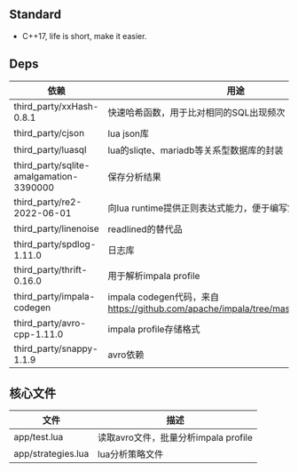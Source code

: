 ## Standard
- C++17, life is short, make it easier.

## Deps
| 依赖 | 用途 |
|------|------|
| third_party/xxHash-0.8.1 | 快速哈希函数，用于比对相同的SQL出现频次 |
| third_party/cjson | lua json库 |
| third_party/luasql | lua的sliqte、mariadb等关系型数据库的封装 |
| third_party/sqlite-amalgamation-3390000 | 保存分析结果 |
| third_party/re2-2022-06-01 | 向lua runtime提供正则表达式能力，便于编写策略 |
| third_party/linenoise | readlined的替代品 |
| third_party/spdlog-1.11.0 | 日志库 |
| third_party/thrift-0.16.0 | 用于解析impala profile |
| third_party/impala-codegen | impala codegen代码，来自 https://github.com/apache/impala/tree/master/common/thrift |
| third_party/avro-cpp-1.11.0 | impala profile存储格式 |
| third_party/snappy-1.1.9 | avro依赖 |

## 核心文件

| 文件 | 描述 |
|------|------|
| app/test.lua | 读取avro文件，批量分析impala profile |
| app/strategies.lua | lua分析策略文件 |


